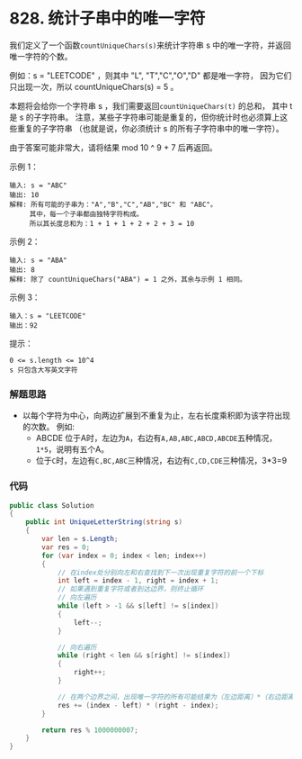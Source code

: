 # 828. 统计子串中的唯一字符

我们定义了一个函数``countUniqueChars(s)``来统计字符串 s 中的唯一字符，并返回唯一字符的个数。

例如：s = "LEETCODE" ，则其中 "L", "T","C","O","D" 都是唯一字符，
因为它们只出现一次，所以 countUniqueChars(s) = 5 。

本题将会给你一个字符串 s ，我们需要返回``countUniqueChars(t)`` 的总和，
其中 t 是 s 的子字符串。
注意，某些子字符串可能是重复的，但你统计时也必须算上这些重复的子字符串
（也就是说，你必须统计 s 的所有子字符串中的唯一字符）。

由于答案可能非常大，请将结果 mod 10 ^ 9 + 7 后再返回。

 

示例 1：
```
输入: s = "ABC"
输出: 10
解释: 所有可能的子串为："A","B","C","AB","BC" 和 "ABC"。
     其中，每一个子串都由独特字符构成。
     所以其长度总和为：1 + 1 + 1 + 2 + 2 + 3 = 10
```
示例 2：
```
输入: s = "ABA"
输出: 8
解释: 除了 countUniqueChars("ABA") = 1 之外，其余与示例 1 相同。
```
示例 3：
```
输入：s = "LEETCODE"
输出：92
```

提示：
```
0 <= s.length <= 10^4
s 只包含大写英文字符
```

### 解题思路
+ 以每个字符为中心，向两边扩展到不重复为止，左右长度乘积即为该字符出现的次数。
例如:
    + ABCDE 位于A时，左边为``A``，右边有``A,AB,ABC,ABCD,ABCDE``五种情况，``1*5``，说明有五个A。
    + 位于``C``时，左边有``C,BC,ABC``三种情况，右边有``C,CD,CDE``三种情况，3*3=9



### 代码

```csharp
public class Solution
{
    public int UniqueLetterString(string s)
    {
        var len = s.Length;
        var res = 0;
        for (var index = 0; index < len; index++)
        {
            // 在index处分别向左和右查找到下一次出现重复字符的前一个下标
            int left = index - 1, right = index + 1;
            // 如果遇到重复字符或者到达边界，则终止循环
            // 向左遍历
            while (left > -1 && s[left] != s[index])
            {
                left--;
            }

            // 向右遍历
            while (right < len && s[right] != s[index])
            {
                right++;
            }

            // 在两个边界之间，出现唯一字符的所有可能结果为（左边距离）*（右边距离）
            res += (index - left) * (right - index);
        }

        return res % 1000000007;
    }
}

```
